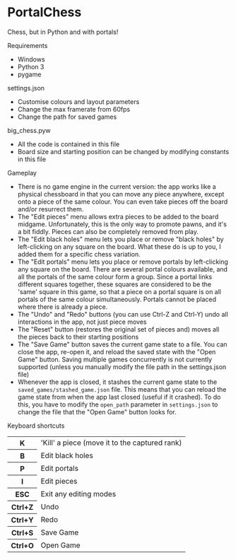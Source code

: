 # PortalChess
Chess, but in Python and with portals!

Requirements

- Windows
- Python 3
- pygame

settings.json

- Customise colours and layout parameters
- Change the max framerate from 60fps
- Change the path for saved games

big_chess.pyw

- All the code is contained in this file
- Board size and starting position can be changed by modifying constants in this file

Gameplay

- There is no game engine in the current version: the app works like a physical chessboard in that you can move any piece anywhere, except onto a piece of the same colour. You can even take pieces off the board and/or resurrect them.
- The "Edit pieces" menu allows extra pieces to be added to the board midgame. Unfortunately, this is the only way to promote pawns, and it's a bit fiddly. Pieces can also be completely removed from play.
- The "Edit black holes" menu lets you place or remove "black holes" by left-clicking on any square on the board. What these do is up to you, I added them for a specific chess variation.
- The "Edit portals" menu lets you place or remove portals by left-clicking any square on the board. There are several portal colours available, and all the portals of the same colour form a group. Since a portal links different squares together, these squares are considered to be the 'same' square in this game, so that a piece on a portal square is on all portals of the same colour simultaneously. Portals cannot be placed where there is already a piece. 
- The "Undo" and "Redo" buttons (you can use Ctrl-Z and Ctrl-Y) undo all interactions in the app, not just piece moves
- The "Reset" button (restores the original set of pieces and) moves all the pieces back to their starting positions
- The "Save Game" button saves the current game state to a file. You can close the app, re-open it, and reload the saved state with the "Open Game" button. Saving multiple games concurrently is not currently supported (unless you manually modify the file path in the settings.json file)
- Whenever the app is closed, it stashes the current game state to the `saved_games/stashed_game.json` file. This means that you can reload the game state from when the app last closed (useful if it crashed). To do this, you have to modify the `open_path` parameter in `settings.json` to change the file that the "Open Game" button looks for.

Keyboard shortcuts

<table>
  <tr>
    <th>K</th>
    <td>'Kill' a piece (move it to the captured rank)</td>
  </tr>
  <tr>
    <th>B</th>
    <td>Edit black holes</td>
  </tr>
  <tr>
    <th>P</th>
    <td>Edit portals</td>
  </tr>
  <tr>
    <th>I</th>
    <td>Edit pieces</td>
  </tr>
  <tr>
    <th>ESC</th>
    <td>Exit any editing modes</td>
  </tr>
  <tr>
    <th>Ctrl+Z</th>
    <td>Undo</td>
  </tr>
  <tr>
    <th>Ctrl+Y</th>
    <td>Redo</td>
  </tr>
  <tr>
    <th>Ctrl+S</th>
    <td>Save Game</td>
  </tr>
  <tr>
    <th>Ctrl+O</th>
    <td>Open Game</td>
  </tr>
</table>

